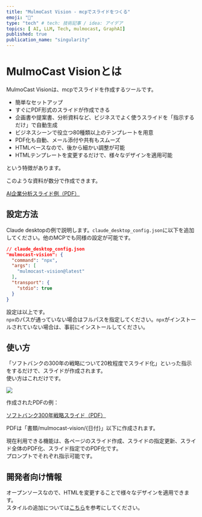 ```yaml
---
title: "MulmoCast Vision - mcpでスライドをつくる"
emoji: "🤖"
type: "tech" # tech: 技術記事 / idea: アイデア
topics: [ AI, LLM, Tech, mulmocast, GraphAI]
published: true
publication_name: "singularity"
---
```


# MulmoCast Visionとは

MulmoCast Visionは、mcpでスライドを作成するツールです。

- 簡単なセットアップ
- すぐにPDF形式のスライドが作成できる
- 企画書や提案書、分析資料など、ビジネスでよく使うスライドを「指示するだけ」で自動生成
- ビジネスシーンで役立つ80種類以上のテンプレートを用意
- PDF化も自動、メール添付や共有もスムーズ
- HTMLベースなので、後から細かい調整が可能
- HTMLテンプレートを変更するだけで、様々なデザインを適用可能

という特徴があります。

このような資料が数分で作成できます。

[AI企業分析スライド例（PDF）](https://github.com/isamu/slide_example/blob/master/pdf/AI_Companies_Corporate_Analysis_2025.pdf)

## 設定方法

Claude desktopの例で説明します。`claude_desktop_config.json`に以下を追加してください。他のMCPでも同様の設定が可能です。

```json
// claude_desktop_config.json
"mulmocast-vision": {
  "command": "npx",
  "args": [
    "mulmocast-vision@latest"
  ],
  "transport": {
    "stdio": true
  }
}
```

設定は以上です。  
`npx`のパスが通っていない場合はフルパスを指定してください。`npx`がインストールされていない場合は、事前にインストールしてください。

## 使い方

「ソフトバンクの300年の戦略について20枚程度でスライド化」といった指示をするだけで、スライドが作成されます。  
使い方はこれだけです。

![](https://storage.googleapis.com/zenn-user-upload/b179cd0d99ec-20250913.png)

作成されたPDFの例：

[ソフトバンク300年戦略スライド（PDF）](https://github.com/isamu/slide_example/blob/master/pdf/softbank_300year_strategy.pdf)

PDFは「書類/mulmocast-vision/{日付}」以下に作成されます。

現在利用できる機能は、各ページのスライド作成、スライドの指定更新、スライド全体のPDF化、スライド指定でのPDF化です。  
プロンプトでそれぞれ指示可能です。

## 開発者向け情報

オープンソースなので、HTMLを変更することで様々なデザインを適用できます。  
スタイルの追加については[こちら](https://github.com/receptron/mulmocast-vision/blob/main/Style.ja.md)を参考にしてください。


